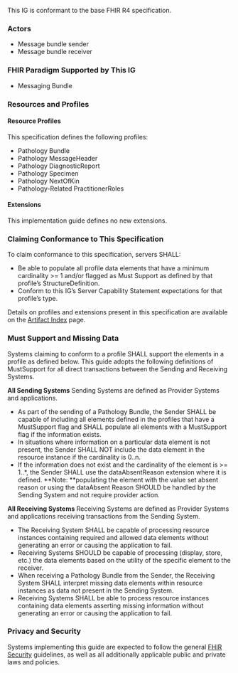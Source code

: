 This IG is conformant to the base FHIR R4 specification.

### Actors
* Message bundle sender
* Message bundle receiver

### FHIR Paradigm Supported by This IG
* Messaging Bundle

### Resources and Profiles
#### Resource Profiles
This specification defines the following profiles:
* Pathology Bundle
* Pathology MessageHeader 
* Pathology DiagnosticReport 
* Pathology Specimen 
* Pathology NextOfKin 
* Pathology-Related PractitionerRoles 

#### Extensions
This implementation guide defines no new extensions.

### Claiming Conformance to This Specification
To claim conformance to this specification, servers SHALL:
* Be able to populate all profile data elements that have a minimum cardinality >= 1 and/or flagged as Must Support as defined by that profile’s StructureDefinition.
* Conform to this IG’s Server Capability Statement expectations for that profile’s type.

Details on profiles and extensions present in this specification are available on the [Artifact Index](artifacts.html#profiles) page.

### Must Support and Missing Data
Systems claiming to conform to a profile SHALL support the elements in a profile as defined below. This guide adopts the following definitions of MustSupport for all direct transactions between the Sending and Receiving Systems.

**All Sending Systems** Sending Systems are defined as Provider Systems and applications.
* As part of the sending of a Pathology Bundle, the Sender SHALL be capable of including all elements defined in the profiles that have a MustSupport flag and SHALL populate all elements with a MustSupport flag if the information exists.
* In situations where information on a particular data element is not present, the Sender SHALL NOT include the data element in the resource instance if the cardinality is 0..n.
* If the information does not exist and the cardinality of the element is >= 1..*, the Sender SHALL use the dataAbsentReason extension where it is defined. **Note: **populating the element with the value set absent reason or using the dataAbsent Reason SHOULD be handled by the Sending System and not require provider action.

**All Receiving Systems** Receiving Systems are defined as Provider Systems and applications receiving transactions from the Sending System.
* The Receiving System SHALL be capable of processing resource instances containing required and allowed data elements without generating an error or causing the application to fail.
* Receiving Systems SHOULD be capable of processing (display, store, etc.) the data elements based on the utility of the specific element to the receiver.
* When receiving a Pathology Bundle from the Sender, the Receiving System SHALL interpret missing data elements within resource instances as data not present in the Sending System.
* Receiving Systems SHALL be able to process resource instances containing data elements asserting missing information without generating an error or causing the application to fail.

### Privacy and Security
Systems implementing this guide are expected to follow the general [FHIR Security](https://www.hl7.org/fhir/security.html) guidelines, as well as all additionally applicable public and private laws and policies. 
